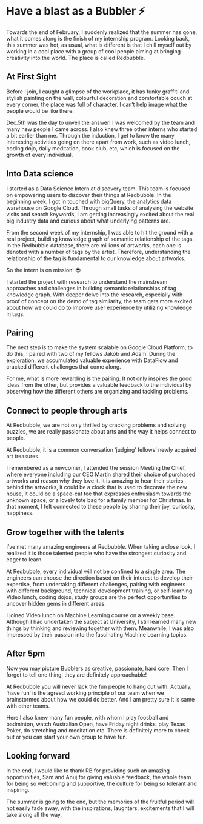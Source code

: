 # Have a blast as a Bubbler ⚡

Towards the end of February, I suddenly realized that the summer has gone, what it comes along is the finish of my internship program. Looking back, this summer was hot, as usual, what is different is that I chill myself out by working in a cool place with a group of cool people aiming at bringing creativity into the world. The place is called Redbubble. 

## At First Sight
Before I join, I caught a glimpse of the workplace, it has funky graffiti and stylish painting on the wall, colourful decoration and comfortable couch at every corner, the place was full of character. I can’t help image what the people would be like there.   

Dec.5th was the day to unveil the answer! I was welcomed by the team and many new people I came across. I also knew three other interns who started a bit earlier than me. Through the induction, I get to know the many interesting activities going on there apart from work, such as video lunch, coding dojo, daily meditation, book club, etc, which is focused on the growth of every individual. 

## Into Data science 
I started as a Data Science Intern at discovery team. This team is focused on empowering users to discover their things at Redbubble. In the beginning week, I got in touched with biqQuery, the analytics data warehouse on Google Cloud. Through small tasks of analysing the website visits and search keywords, I am getting increasingly excited about the real big industry data and curious about what underlying patterns are.  

From the second week of my internship, I was able to hit the ground with a real project, building knowledge graph of semantic relationship of the tags. In the Redbubble database, there are millions of artworks, each one is denoted with a number of tags by the artist. Therefore, understanding the relationship of the tag is fundamental to our knowledge about artworks.   

So the intern is on mission! 😎

I started the project with research to understand the mainstream approaches and challenges in building semantic relationships of tag knowledge graph. With deeper delve into the research, especially with proof of concept on the demo of tag similarity, the team gets more excited about how we could do to improve user experience by utilizing knowledge in tags. 

## Pairing
The next step is to make the system scalable on Google Cloud Platform, to do this, I paired with two of my fellows Jakob and Adam. During the exploration, we accumulated valuable experience with DataFlow and cracked different challenges that come along. 

For me, what is more rewarding is the pairing. It not only inspires the good ideas from the other, but provides a valuable feedback to the individual by observing how the different others are organizing and tackling problems. 

## Connect to people through arts
At Redbubble, we are not only thrilled by cracking problems and solving puzzles, we are really passionate about arts and the way it helps connect to people. 

At Redbubble, it is a common conversation ‘judging’ fellows’ newly acquired art treasures.

I remembered as a newcomer, I attended the session Meeting the Chief, where everyone including our CEO Martin shared their choice of purchased artworks and reason why they love it. It is amazing to hear their stories behind the artworks, it could be a clock that is used to decorate the new house, it could be a space-cat tee that expresses enthusiasm towards the unknown space, or a lovely tote bag for a family member for Christmas. In that moment, I felt connected to these people by sharing their joy, curiosity, happiness. 

## Grow together with the talents
I’ve met many amazing engineers at Redbubble. When taking a close look, I realized it is those talented people who have the strongest curiosity and eager to learn. 

At Redbubble, every individual will not be confined to a single area. The engineers can choose the direction based on their interest to develop their expertise, from undertaking different challenges, pairing with engineers with different background, technical development training, or self-learning. Video lunch, coding dojos, study groups are the perfect opportunities to uncover hidden gems in different areas. 
 
I joined Video lunch on Machine Learning course on a weekly base. Although I had undertaken the subject at University, I still learned many new things by thinking and reviewing together with them. Meanwhile, I was also impressed by their passion into the fascinating Machine Learning topics. 

## After 5pm

Now you may picture Bubblers as creative, passionate, hard core. Then I forget to tell one thing, they are definitely approachable! 

At Redbubble you will never lack the fun people to hang out with. Actually, ‘have fun’ is the agreed working principle of our team when we brainstormed about how we could do better. And I am pretty sure it is same with other teams. 

Here I also knew many fun people, with whom I play foosball and badminton, watch Australian Open, have Friday night drinks, play Texas Poker, do stretching and meditation etc. There is definitely more to check out or you can start your own group to have fun.


## Looking forward
In the end, I would like to thank RB for providing such an amazing opportunities, Sam and Anuj for giving valuable feedback, the whole team for being so welcoming and supportive, the culture for being so tolerant and inspiring.  

The summer is going to the end, but the memories of the fruitful period will not easily fade away, with the inspirations, laughters, excitements that I will take along all the way.  



